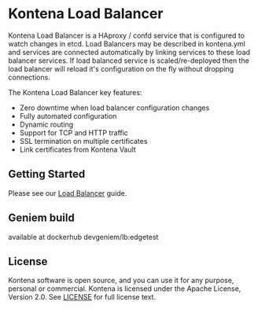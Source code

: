 # Kontena Load Balancer

Kontena Load Balancer is a HAproxy / confd service that is configured to watch changes in etcd. Load Balancers may be described in kontena.yml and services are connected automatically by linking services to these load balancer services. If load balanced service is scaled/re-deployed then the load balancer will reload it's configuration on the fly without dropping connections.

The Kontena Load Balancer key features:

* Zero downtime when load balancer configuration changes
* Fully automated configuration
* Dynamic routing
* Support for TCP and HTTP traffic
* SSL termination on multiple certificates
* Link certificates from Kontena Vault

## Getting Started

Please see our [Load Balancer](https://www.kontena.io/docs/using-kontena/loadbalancer) guide.

## Geniem build
available at dockerhub devgeniem/lb:edgetest

## License

Kontena software is open source, and you can use it for any purpose, personal or commercial. Kontena is licensed under the Apache License, Version 2.0. See [LICENSE](LICENSE) for full license text.
